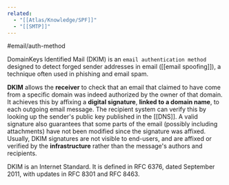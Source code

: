 ```yaml
---
related:
  - "[[Atlas/Knowledge/SPF]]"
  - "[[SMTP]]"
---
```

#email/auth-method

DomainKeys Identified Mail (DKIM) is an `email authentication method` designed to detect forged sender addresses in email ([[email spoofing]]), a technique often used in phishing and email spam.

**DKIM** allows the **receiver** to check that an email that claimed to have come from a specific domain was indeed authorized by the owner of that domain. It achieves this by affixing a **digital signature**, **linked to a domain name**, to each outgoing email message. 
The recipient system can verify this by looking up the sender's public key published in the [[DNS]]. 
A valid signature also guarantees that some parts of the email (possibly including attachments) have not been modified since the signature was affixed.
Usually, DKIM signatures are not visible to end-users, and are affixed or verified by the **infrastructure** rather than the message's authors and recipients.

DKIM is an Internet Standard. It is defined in RFC 6376, dated September 2011, with updates in RFC 8301 and RFC 8463.
